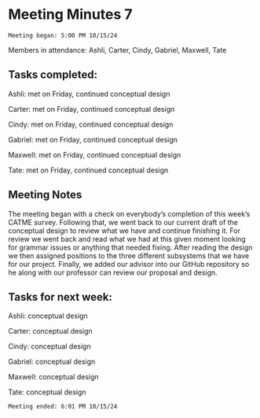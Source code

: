 # Meeting Minutes 7 

    Meeting began: 5:00 PM 10/15/24 

Members in attendance: Ashli, Carter, Cindy, Gabriel, Maxwell, Tate 

 

## Tasks completed: 

Ashli: met on Friday, continued conceptual design 

Carter: met on Friday, continued conceptual design 

Cindy: met on Friday, continued conceptual design 

Gabriel:  met on Friday, continued conceptual design 

Maxwell: met on Friday, continued conceptual design 

Tate: met on Friday, continued conceptual design 

 

## Meeting Notes 

The meeting began with a check on everybody’s completion of this week’s CATME survey. Following that, we went back to our current draft of the conceptual design to review what we have and continue finishing it. For review we went back and read what we had at this given moment looking for grammar issues or anything that needed fixing. After reading the design we then assigned positions to the three different subsystems that we have for our project. Finally, we added our advisor into our GitHub repository so he along with our professor can review our proposal and design. 

 

## Tasks for next week: 

Ashli: conceptual design 

Carter: conceptual design 

Cindy: conceptual design 

Gabriel: conceptual design 

Maxwell: conceptual design 

Tate: conceptual design 

    Meeting ended: 6:01 PM 10/15/24 

 

 

 

 

 
